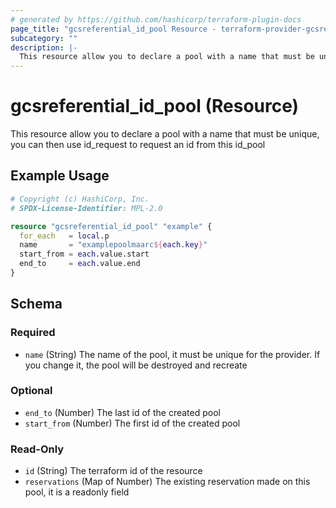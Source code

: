 ```yaml
---
# generated by https://github.com/hashicorp/terraform-plugin-docs
page_title: "gcsreferential_id_pool Resource - terraform-provider-gcsreferential"
subcategory: ""
description: |-
  This resource allow you to declare a pool with a name that must be unique, you can then use idrequest to request an id from this idpool
---
```


# gcsreferential_id_pool (Resource)

This resource allow you to declare a pool with a name that must be unique, you can then use id_request to request an id from this id_pool

## Example Usage

```terraform
# Copyright (c) HashiCorp, Inc.
# SPDX-License-Identifier: MPL-2.0

resource "gcsreferential_id_pool" "example" {
  for_each   = local.p
  name       = "examplepoolmaarc${each.key}"
  start_from = each.value.start
  end_to     = each.value.end
}
```

<!-- schema generated by tfplugindocs -->
## Schema

### Required

- `name` (String) The name of the pool, it must be unique for the provider. If you change it, the pool will be destroyed and recreate

### Optional

- `end_to` (Number) The last id of the created pool
- `start_from` (Number) The first id of the created pool

### Read-Only

- `id` (String) The terraform id of the resource
- `reservations` (Map of Number) The existing reservation made on this pool, it is a readonly field



